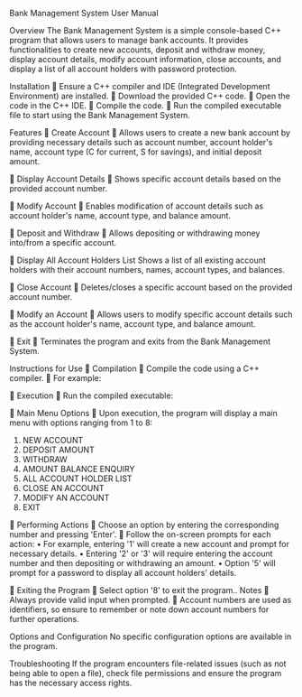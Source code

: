
Bank Management System User Manual

Overview
The Bank Management System is a simple console-based C++ program that allows users to manage bank accounts. It provides functionalities to create new accounts, deposit and withdraw money, display account details, modify account information, close accounts, and display a list of all account holders with password protection.

Installation
	Ensure a C++ compiler and IDE (Integrated Development Environment) are installed.
	Download the provided C++ code.
	Open the code in the C++ IDE.
	Compile the code.
	Run the compiled executable file to start using the Bank Management System.

Features
	Create Account
	Allows users to create a new bank account by providing necessary details such as account number, account holder's name, account type (C for current, S for savings), and initial deposit amount.

	Display Account Details
	Shows specific account details based on the provided account number.

	Modify Account
	Enables modification of account details such as account holder's name, account type, and balance amount.

	Deposit and Withdraw
	Allows depositing or withdrawing money into/from a specific account.

	Display All Account Holders List
Shows a list of all existing account holders with their account numbers, names, account types, and balances.

	Close Account
	Deletes/closes a specific account based on the provided account number.

	Modify an Account
	Allows users to modify specific account details such as the account holder's name, account type, and balance amount.

	Exit
	Terminates the program and exits from the Bank Management System.

Instructions for Use
	Compilation
	Compile the code using a C++ compiler.
	For example: 

	Execution
	Run the compiled executable:

	Main Menu Options
	Upon execution, the program will display a main menu with options ranging from 1 to 8:
1.	NEW ACCOUNT
2.	DEPOSIT AMOUNT
3.	WITHDRAW 
4.	AMOUNT BALANCE ENQUIRY
5.	ALL ACCOUNT HOLDER LIST
6.	CLOSE AN ACCOUNT
7.	MODIFY AN ACCOUNT
8.	EXIT

	Performing Actions
	Choose an option by entering the corresponding number and pressing 'Enter'.
	Follow the on-screen prompts for each action:
•	For example, entering '1' will create a new account and prompt for necessary details.
•	Entering '2' or '3' will require entering the account number and then depositing or withdrawing an amount.
•	Option '5' will prompt for a password to display all account holders' details.

	Exiting the Program
	Select option '8' to exit the program..
Notes
	Always provide valid input when prompted.
	Account numbers are used as identifiers, so ensure to remember or note down account numbers for further operations.


Options and Configuration
No specific configuration options are available in the program.

Troubleshooting
If the program encounters file-related issues (such as not being able to open a file), check file permissions and ensure the program has the necessary access rights.

